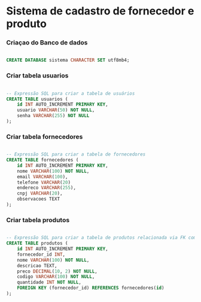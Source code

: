 # Sistema de cadastro de fornecedor e produto

### Criaçao do Banco de dados
```sql

CREATE DATABASE sistema CHARACTER SET utf8mb4;

```

<!-- ___________________________________________ -->

### Criar tabela usuarios
```sql

-- Expressão SQL para criar a tabela de usuários
CREATE TABLE usuarios (
    id INT AUTO_INCREMENT PRIMARY KEY,
    usuario VARCHAR(50) NOT NULL,
    senha VARCHAR(255) NOT NULL
);

```

<!-- ___________________________________________ -->

### Criar tabela fornecedores
```sql

-- Expressão SQL para criar a tabela de fornecedores
CREATE TABLE fornecedores (
    id INT AUTO_INCREMENT PRIMARY KEY,
    nome VARCHAR(100) NOT NULL,
    email VARCHAR(100),
    telefone VARCHAR(20)
    endereco VARCHAR(255),
    cnpj VARCHAR(20),
    observacoes TEXT
);

``` 

<!-- ___________________________________________ -->

### Criar tabela produtos
```sql

-- Expressão SQL para criar a tabela de produtos relacionada via FK com a tabela de fornecedores
CREATE TABLE produtos (
    id INT AUTO_INCREMENT PRIMARY KEY,
    fornecedor_id INT,
    nome VARCHAR(100) NOT NULL,
    descricao TEXT,
    preco DECIMAL(10, 2) NOT NULL,
    codigo VARCHAR(100) NOT NULL,
    quantidade INT NOT NULL,
    FOREIGN KEY (fornecedor_id) REFERENCES fornecedores(id)
);

``` 

